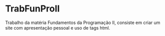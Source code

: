 # TrabFunProII
Trabalho da matéria Fundamentos da Programação II, consiste em criar um site com apresentação pessoal e uso de tags html.

